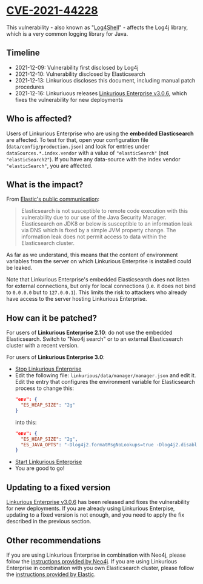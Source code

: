 # [CVE-2021-44228][1]
This vulnerability - also known as "[Log4Shell][2]" - affects the Log4j library, which is a very common 
logging library for Java.

## Timeline
- 2021-12-09: Vulnerability first disclosed by Log4j
- 2021-12-10: Vulnerability disclosed by Elasticsearch
- 2021-12-13: Linkurious discloses this document, including manual patch procedures
- 2021-12-16: Linkuriuous releases [Linkurious Enterprise v3.0.6][7], which fixes the vulnerability for new deployments

## Who is affected?
Users of Linkurious Enterprise who are using the **embedded Elasticsearch** are affected.
To test for that, open your configuration file (`data/config/production.json`) and look for 
entries under `dataSources.*.index.vendor` with a value of `"elasticSearch"` (not `"elasticSearch2"`). 
If you have any data-source with the index vendor `"elasticSearch"`, you are affected.

## What is the impact?
From [Elastic's public communication][3]:
> Elasticsearch is not susceptible to remote code execution with this vulnerability due to our use of the Java Security Manager.
> Elasticsearch on JDK8 or below is susceptible to an information leak via DNS which is fixed by a simple JVM property change.
> The information leak does not permit access to data within the Elasticsearch cluster.

As far as we understand, this means that the content of environment variables from the server on which Linkurious Enterprise is
installed could be leaked.

Note that Linkurious Enterprise's embedded Elasticsearch does not listen for external connections, but only for local 
connections (i.e. it does not bind to `0.0.0.0` but to `127.0.0.1`). This limits the risk to attackers who already
have access to the server hosting Linkurious Enterprise.

## How can it be patched?
For users of **Linkurious Enterprise 2.10**: do not use the embedded Elasticsearch. Switch to "Neo4j search" or to an external
Elasticsearch cluster with a recent version.

For users of **Linkurious Enterprise 3.0**:
- [Stop Linkurious Enterprise][5]
- Edit the following file: `linkurious/data/manager/manager.json` and edit it.
  Edit the entry that configures the environment variable for Elasticsearch process to change this:
  ```json
  "env": {
    "ES_HEAP_SIZE": "2g"
  }
  ```
  into this:
  ```json
  "env": {
    "ES_HEAP_SIZE": "2g",
    "ES_JAVA_OPTS": "-Dlog4j2.formatMsgNoLookups=true -Dlog4j2.disable.jmx=true"
  }
  ```
- [Start Linkurious Enterprise][6]
- You are good to go!

## Updating to a fixed version
[Linkurious Enterprise v3.0.6][7] has been released and fixes the vulnerability for new deployments.
If you are already using Linkurious Enterpise, updating to a fixed version is not enough, and you need to apply the 
fix described in the previous section.

## Other recommendations
If you are using Linkurious Enterprise in combination with Neo4j, please folow the [instructions provided by Neo4j][4].
If you are using Linkurious Enterprise in combination with you own Elasticsearch cluster, please follow the [instructions provided by Elastic][3].

[1]: https://nvd.nist.gov/vuln/detail/CVE-2021-44228
[2]: https://en.wikipedia.org/wiki/Log4Shell
[3]: https://discuss.elastic.co/t/apache-log4j2-remote-code-execution-rce-vulnerability-cve-2021-44228-esa-2021-31/291476
[4]: https://neo4j.com/security/log4j/
[5]: https://doc.linkurio.us/admin-manual/latest/stop/
[6]: https://doc.linkurio.us/admin-manual/latest/start/
[7]: https://get.linkurio.us/
